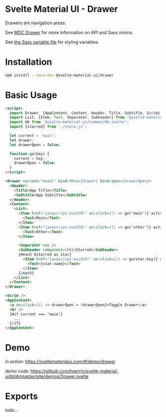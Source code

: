 # Svelte Material UI - Drawer

Drawers are navigation areas.

See [MDC Drawer](https://material.io/develop/web/components/drawers/) for more information on API and Sass mixins.

See [the Sass variable file](https://github.com/material-components/material-components-web/blob/v3.1.1/packages/mdc-drawer/_variables.scss) for styling variables.

# Installation

```sh
npm install --save-dev @svelte-material-ui/drawer
```

# Basic Usage

```html
<script>
  import Drawer, {AppContent, Content, Header, Title, Subtitle, Scrim} from '@svelte-material-ui/drawer';
  import List, {Item, Text, Separator, Subheader} from '@svelte-material-ui/list';
  import H6 from '@svelte-material-ui/common/H6.svelte';
  import {starred} from './store.js';

  let current = 'main';
  let drawer;
  let drawerOpen = false;

  function go(key) {
    current = key;
    drawerOpen = false;
  }
</script>

<Drawer variant="modal" bind:this={drawer} bind:open={drawerOpen}>
  <Header>
    <Title>App Title</Title>
    <Subtitle>App Subtitle</Subtitle>
  </Header>
  <Content>
    <List>
      <Item href="javascript:void(0)" on:click={() => go('main')} activated={current === 'main'}>
        <Text>Main</Text>
      </Item>
      <Item href="javascript:void(0)" on:click={() => go('other')} activated={current === 'other'}>
        <Text>Other</Text>
      </Item>

      <Separator nav />
      <Subheader component={H6}>Starred</Subheader>
      {#each $starred as star}
        <Item href="javascript:void(0)" on:click={() => go(star.key)} activated={current === star.key}>
          <Text>{star.name}</Text>
        </Item>
      {/each}
    </List>
  </Content>
</Drawer>

<Scrim />
<AppContent>
  <a on:click={() => drawerOpen = !drawerOpen}>Toggle Drawer</a>
  <br />
  {#if current === 'main'}
    ...
  {/if}
</AppContent>
```

# Demo

*in action:* https://sveltematerialui.com/#/demo/drawer

*demo code:* https://github.com/hperrin/svelte-material-ui/blob/master/site/demos/Drawer.svelte

# Exports

todo...